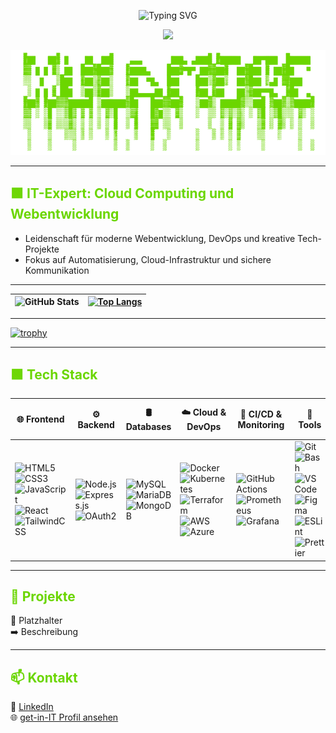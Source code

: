 <p align="center">
  <img src="https://readme-typing-svg.herokuapp.com?size=28&color=6bd600&center=true&width=700&lines=Hallo,+mein+Name+ist+Jury!;Junior+Full-Stack+%26+DevOps+Engineer+🚀;Cloud+Automation+☁;Infrastructure+as+Code+🔧" alt="Typing SVG" />
</p>

<p align="center">
  <img src="https://capsule-render.vercel.app/api?type=rect&color=0:232526,100:0f2027&height=80&section=header&text=Willkommen%20auf%20meinem%20GitHub-Profil&fontColor=6bd600&fontSize=28&fontAlignY=60" />
</p>

<p align="center">
  <img src="https://raw.githubusercontent.com/Xulamore/Xulamore/refs/heads/main/Xulamore.png" alt="XULAMORE ASCII" />
</p>

---

## <span style="color:#6bd600;">🟩 IT-Expert: Cloud Computing und Webentwicklung</span>

- Leidenschaft für moderne Webentwicklung, DevOps und kreative Tech-Projekte  
- Fokus auf Automatisierung, Cloud-Infrastruktur und sichere Kommunikation

---

| ![GitHub Stats](https://github-readme-stats.vercel.app/api?username=Xulamore&show_icons=true&theme=chartreuse-dark&border_color=6bd600) | [![Top Langs](https://github-readme-stats.vercel.app/api/top-langs/?username=Xulamore&layout=compact&theme=chartreuse-dark&border_color=6bd600)](https://github.com/Xulamore/github-readme-stats) |
|--------------|--------------|

---

[![trophy](https://github-profile-trophy.vercel.app/?username=Xulamore&theme=matrix&column=7&margin-w=10&margin-h=10)](https://github.com/ryo-ma/github-profile-trophy)

---

## <span style="color:#6bd600;">🟩 Tech Stack</span>

| 🌐 Frontend | ⚙️ Backend | 🛢️ Databases | ☁️ Cloud & DevOps | 🔄 CI/CD & Monitoring | 🔧 Tools | 🖥️ Operating Systems | 🔒 Networking & Security |
|---|---|---|---|---|---|---|---|
| ![HTML5](https://img.shields.io/badge/-HTML5-E34F26?style=flat&logo=html5&logoColor=white) <br> ![CSS3](https://img.shields.io/badge/-CSS3-1572B6?style=flat&logo=css3&logoColor=white) <br> ![JavaScript](https://img.shields.io/badge/-JavaScript-F7DF1E?style=flat&logo=javascript&logoColor=black) <br> ![React](https://img.shields.io/badge/-React-61DAFB?style=flat&logo=react&logoColor=black) <br> ![TailwindCSS](https://img.shields.io/badge/-TailwindCSS-38B2AC?style=flat&logo=tailwind-css&logoColor=white) | ![Node.js](https://img.shields.io/badge/-Node.js-339933?style=flat&logo=node.js&logoColor=white) <br> ![Express.js](https://img.shields.io/badge/-Express.js-000000?style=flat&logo=express&logoColor=white) <br> ![OAuth2](https://img.shields.io/badge/-OAuth2-282C34?style=flat&logo=oauth&logoColor=white) | ![MySQL](https://img.shields.io/badge/-MySQL-4479A1?style=flat&logo=mysql&logoColor=white) <br> ![MariaDB](https://img.shields.io/badge/-MariaDB-003545?style=flat&logo=mariadb&logoColor=white) <br> ![MongoDB](https://img.shields.io/badge/-MongoDB-47A248?style=flat&logo=mongodb&logoColor=white) | ![Docker](https://img.shields.io/badge/-Docker-2496ED?style=flat&logo=docker&logoColor=white) <br> ![Kubernetes](https://img.shields.io/badge/-Kubernetes-326CE5?style=flat&logo=kubernetes&logoColor=white) <br> ![Terraform](https://img.shields.io/badge/-Terraform-7B42BC?style=flat&logo=terraform&logoColor=white) <br> ![AWS](https://img.shields.io/badge/-AWS-232F3E?style=flat&logo=amazonaws&logoColor=white) <br> ![Azure](https://img.shields.io/badge/-Azure-0078D4?style=flat&logo=microsoft-azure&logoColor=white) | ![GitHub Actions](https://img.shields.io/badge/-GitHub%20Actions-2088FF?style=flat&logo=github-actions&logoColor=white) <br> ![Prometheus](https://img.shields.io/badge/-Prometheus-E6522C?style=flat&logo=prometheus&logoColor=white) <br> ![Grafana](https://img.shields.io/badge/-Grafana-F46800?style=flat&logo=grafana&logoColor=white) | ![Git](https://img.shields.io/badge/-Git-F05032?style=flat&logo=git&logoColor=white) <br> ![Bash](https://img.shields.io/badge/-Bash-4EAA25?style=flat&logo=gnu-bash&logoColor=white) <br> ![VS Code](https://img.shields.io/badge/-VS%20Code-007ACC?style=flat&logo=visual-studio-code&logoColor=white) <br> ![Figma](https://img.shields.io/badge/-Figma-F24E1E?style=flat&logo=figma&logoColor=white) <br> ![ESLint](https://img.shields.io/badge/-ESLint-4B32C3?style=flat&logo=eslint&logoColor=white) <br> ![Prettier](https://img.shields.io/badge/-Prettier-F7B93E?style=flat&logo=prettier&logoColor=black) | ![Linux](https://img.shields.io/badge/-Linux-FCC624?style=flat&logo=linux&logoColor=black) <br> ![WSL](https://img.shields.io/badge/-WSL-008080?style=flat) <br> ![Windows](https://img.shields.io/badge/-Windows-0078D6?style=flat&logo=windows&logoColor=white) <br> ![Android](https://img.shields.io/badge/-Android-3DDC84?style=flat&logo=android&logoColor=white) | ![OAuth2](https://img.shields.io/badge/-OAuth2-3C3C3C?style=flat&logo=oauth&logoColor=white) <br> ![Nextcloud](https://img.shields.io/badge/-Nextcloud-0082C9?style=flat&logo=nextcloud&logoColor=white) |

---

## <span style="color:#6bd600;">📂 Projekte</span>

🔹 Platzhalter  
➡️ Beschreibung

---

## <span style="color:#6bd600;">📫 Kontakt</span>

💼 [LinkedIn](https://www.linkedin.com/in/PLACEHOLDER/)  
🌐 [get-in-IT Profil ansehen](https://www.get-in-it.de/profil/PLACEHOLDER)
